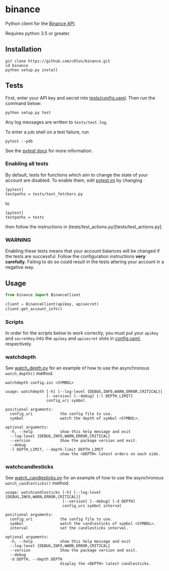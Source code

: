# binance

Python client for the [Binance API](https://www.binance.com/restapipub.html).

Requires python 3.5 or greater.

## Installation

```
git clone https://github.com/c0lon/binance.git
cd binance
python setup.py install
```

## Tests

First, enter your API key and secret into
[tests/config.yaml](tests/config.yaml).
Then run the command below:

`python setup.py test`

Any log messages are written to `tests/test.log`.

To enter a `pdb` shell on a test failure, run

`pytest --pdb`

See the [pytest docs](https://docs.pytest.org/en/latest/contents.html)
for more information.

### Enabling all tests

By default, tests for functions which aim to change the state
of your account are disabled. To enable them, edit
[pytest.ini](pytest.ini) by changing

```
[pytest]
testpaths = tests/test_fetchers.py
```

to

```
[pytest]
testpaths = tests
```

then follow the instructions in (tests/test_actions.py)[tests/test_actions.py].

### WARNING

Enabling these tests means that your account balances will be changed
if the tests are successful. Follow the configuration instructions
**very carefully.** Failing to do so could result in the tests altering
your account in a negative way.

## Usage

```python
from binance import BinanceClient

client = BinanceClient(apikey, apisecret)
client.get_account_info()
```

### Scripts

In order for the scripts below to work correctly, you must put your
`apiKey` and `secretKey` into the `apikey` and `apisecret` slots
in [config.yaml](config.yaml), respectively.

### watchdepth

See [watch_depth.py](scripts/watch_depth.py) for an example of how to
use the asynchronous `watch_depth()` method.

`watchdepth config.ini <SYMBOL>`

```
usage: watchdepth [-h] [--log-level {DEBUG,INFO,WARN,ERROR,CRITICAL}]
                  [--version] [--debug] [-l DEPTH_LIMIT]
                  config_uri symbol

positional arguments:
  config_uri            the config file to use.
  symbol                watch the depth of symbol <SYMBOL>.

optional arguments:
  -h, --help            show this help message and exit
  --log-level {DEBUG,INFO,WARN,ERROR,CRITICAL}
  --version             Show the package version and exit.
  --debug
  -l DEPTH_LIMIT, --depth-limit DEPTH_LIMIT
                        show the <DEPTH> latest orders on each side.
```


### watchcandlesticks

See [watch_candlesticks.py](scripts/watch_candlesticks.py) for an example of how to
use the asynchronous `watch_candlesticks()` method.

```
usage: watchcandlesticks [-h] [--log-level {DEBUG,INFO,WARN,ERROR,CRITICAL}]
                         [--version] [--debug] [-d DEPTH]
                         config_uri symbol interval

positional arguments:
  config_uri            the config file to use.
  symbol                watch the candlesticks of symbol <SYMBOL>.
  interval              set the candlesticks interval.

optional arguments:
  -h, --help            show this help message and exit
  --log-level {DEBUG,INFO,WARN,ERROR,CRITICAL}
  --version             Show the package version and exit.
  --debug
  -d DEPTH, --depth DEPTH
                        display the <DEPTH> latest candlesticks.
```
